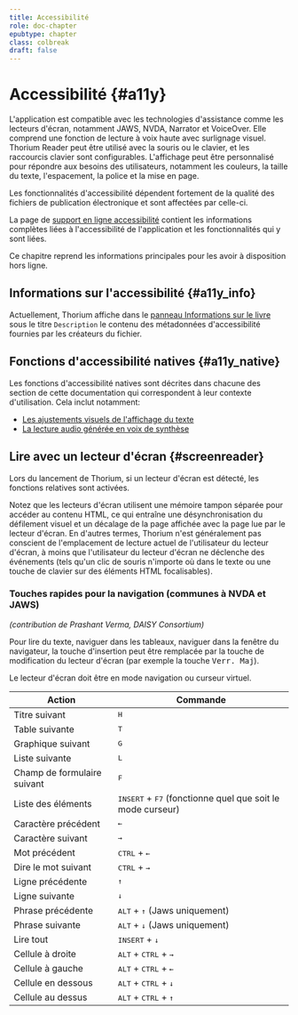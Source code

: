 ```yaml
---
title: Accessibilité
role: doc-chapter
epubtype: chapter
class: colbreak 
draft: false
---
```


# Accessibilité {#a11y}

L'application est compatible avec les technologies d'assistance comme les lecteurs d'écran, notamment JAWS, NVDA, Narrator et VoiceOver. Elle comprend une fonction de lecture à voix haute avec surlignage visuel. Thorium Reader peut être utilisé avec la souris ou le clavier, et les raccourcis clavier sont configurables. L'affichage peut être personnalisé pour répondre aux besoins des utilisateurs, notamment les couleurs, la taille du texte, l'espacement, la police et la mise en page.

Les fonctionnalités d'accessibilité dépendent fortement de la qualité des fichiers de publication électronique et sont affectées par celle-ci. 

La page de [support en ligne accessibilité](https://thorium.edrlab.org/fr/th3/500_accessibility/) contient les informations complètes liées à l'accessibilité de l'application et les fonctionnalités qui y sont liées.

Ce chapitre reprend les informations principales pour les avoir à disposition hors ligne. 

## Informations sur l'accessibilité {#a11y_info}

Actuellement, Thorium affiche dans le [panneau Informations sur le livre](../102_windows_views_panels/index.xhtml#book_info_panel) sous le titre `Description` le contenu des métadonnées d'accessibilité fournies par les créateurs du fichier.

## Fonctions d'accessibilité natives {#a11y_native}

Les fonctions d'accessibilité natives sont décrites dans chacune des section de cette documentation qui correspondent à leur contexte d'utilisation. Cela inclut notamment:

* [Les ajustements visuels de l'affichage du texte](../102_windows_views_panels/index.xhtml#reading_settings_panel)
* [La lecture audio générée en voix de synthèse](../211_reading_textuals/index.xhtml#read_text_readaloud)

## Lire avec un lecteur d'écran {#screenreader}

Lors du lancement de Thorium, si un lecteur d'écran est détecté, les fonctions relatives sont activées.

Notez que les lecteurs d'écran utilisent une mémoire tampon séparée pour accéder au contenu HTML, ce qui entraîne une désynchronisation du défilement visuel et un décalage de la page affichée avec la page lue par le lecteur d'écran. En d'autres termes, Thorium n'est généralement pas conscient de l'emplacement de lecture actuel de l'utilisateur du lecteur d'écran, à moins que l'utilisateur du lecteur d'écran ne déclenche des événements (tels qu'un clic de souris n'importe où dans le texte ou une touche de clavier sur des éléments HTML focalisables).

### Touches rapides pour la navigation (communes à NVDA et JAWS)

*(contribution de Prashant Verma, DAISY Consortium)*

Pour lire du texte, naviguer dans les tableaux, naviguer dans la fenêtre du navigateur, la touche d'insertion peut être remplacée par la touche de modification du lecteur d'écran (par exemple la touche <kbd>Verr. Maj</kbd>).

Le lecteur d'écran doit être en mode navigation ou curseur virtuel.

|Action |Commande|
|---|---|
|Titre suivant| <kbd>H</kbd> |
|Table suivante| <kbd>T</kbd>|
|Graphique suivant| <kbd>G</kbd>|
|Liste suivante|<kbd>L</kbd>|
|Champ de formulaire suivant|<kbd>F</kbd>|
|Liste des éléments| <kbd>INSERT</kbd> + <kbd>F7</kbd> (fonctionne quel que soit le mode curseur)|
|Caractère précédent| <kbd>←</kbd> |
|Caractère suivant| <kbd>→</kbd> |
|Mot précédent |<kbd>CTRL</kbd> + <kbd>←</kbd> |
|Dire le mot suivant|<kbd>CTRL</kbd> + <kbd>→</kbd> |
|Ligne précédente |<kbd>↑</kbd> |
|Ligne suivante |<kbd>↓</kbd> |
|Phrase précédente |<kbd>ALT</kbd> + <kbd>↑</kbd> (Jaws uniquement) |
|Phrase suivante |<kbd>ALT</kbd> + <kbd>↓</kbd> (Jaws uniquement) |
|Lire tout |<kbd>INSERT</kbd> + <kbd>↓</kbd> |
|Cellule à droite |<kbd>ALT</kbd> + <kbd>CTRL</kbd> + <kbd>→</kbd> |
|Cellule à gauche |<kbd>ALT</kbd> + <kbd>CTRL</kbd> + <kbd>←</kbd>|
| Cellule en dessous|<kbd>ALT</kbd> + <kbd>CTRL</kbd> + <kbd>↓</kbd>|
| Cellule au dessus|<kbd>ALT</kbd> + <kbd>CTRL</kbd> + <kbd>↑</kbd>|
